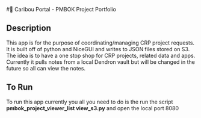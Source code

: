 #🦌 Caribou Portal - PMBOK Project Portfolio

## Description
This app is for the purpose of coordinating/managing CRP project requests. It is built off of python and NiceGUI and writes to JSON files stored on S3. The idea is to have a one stop shop for CRP projects, related data and apps. Currently it pulls notes from a local Dendron vault but will be changed in the future so all can view the notes. 

 ## To Run 
To run this app currently you all you need to do is the run the script **pmbok_project_viewer_list view_s3.py** and open the local port 8080
